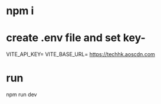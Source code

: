 # npm i
# create .env file and set key-
VITE_API_KEY=
VITE_BASE_URL= https://techhk.aoscdn.com

# run
npm run dev
